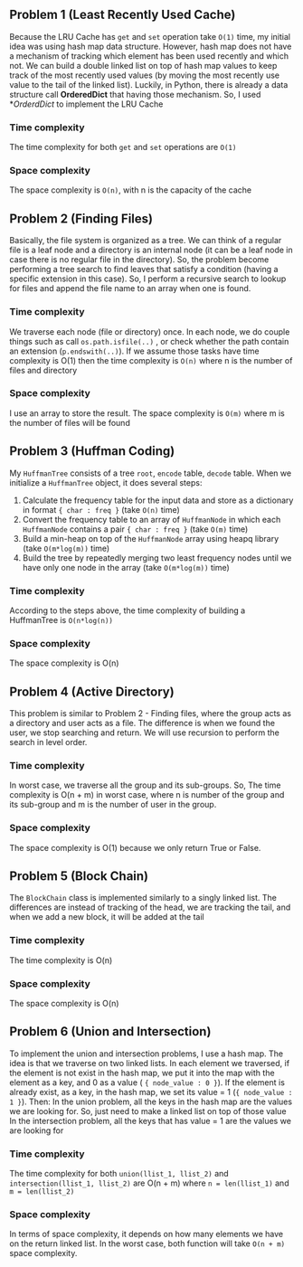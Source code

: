 ## Problem 1 (Least Recently Used Cache)
Because the LRU Cache has `get` and `set` operation take `O(1)` time, my initial idea was using hash map data structure.
However, hash map does not have a mechanism of tracking which element has been used recently and which not. We can build
a double linked list on top of hash map values to keep track of the most recently used values (by moving the most recently
use value to the tail of the linked list). Luckily, in Python, there is already a data structure call **OrderedDict** that 
having those mechanism. So, I used **OrderdDict* to implement the LRU Cache

### Time complexity
The time complexity for both `get` and `set` operations are `O(1)`

### Space complexity
The space complexity is `O(n)`, with n is the capacity of the cache 

## Problem 2 (Finding Files)
Basically, the file system is organized as a tree. We can think of a regular file is a leaf node and a directory is an 
internal node (it can be a leaf node in case there is no regular file in the directory). So, the problem become performing
a tree search to find leaves that satisfy a condition (having a specific extension in this case). So, I perform a recursive
search to lookup for files and append the file name to an array when one is found.


### Time complexity
We traverse each node (file or directory) once. In each node, we do couple things such as call `os.path.isfile(..)` , or check 
 whether the path contain an extension (`p.endswith(..)`). If we assume those tasks have time complexity is O(1) then 
 the time complexity is `O(n)` where n is the number of files and directory

### Space complexity
I use an array to store the result. The space complexity is `O(m)` where m is the number of files will be found 

## Problem 3 (Huffman Coding)

My `HuffmanTree` consists of a tree `root`, `encode` table, `decode` table. When we initialize a `HuffmanTree` object, 
it does several steps:
1. Calculate the frequency table for the input data and store as a dictionary in format `{ char : freq }` (take `O(n)` time)
2. Convert the frequency table to an array of `HuffmanNode` in which each `HuffmanNode` contains a pair `{ char : freq }`
(take `O(m)` time)
3. Build a min-heap on top of the `HuffmanNode` array using heapq library (take `O(m*log(m))` time)
4. Build the tree by repeatedly merging two least frequency nodes until we have only one node in the array (take `O(m*log(m))` time)

### Time complexity
According to the steps above, the time complexity of building a HuffmanTree is `O(n*log(n))`    

### Space complexity
The space complexity is O(n)


## Problem 4 (Active Directory)
This problem is similar to Problem 2 - Finding files, where the group acts as a directory and user acts as a file. 
The difference is when we found the user, we stop searching and return. We will use recursion to perform the search in 
level order.
### Time complexity
In worst case, we traverse all the group and its sub-groups. So, The time complexity is O(n + m) in worst case, where 
n is number of the group and its sub-group and m is the number of user in the group.   

### Space complexity
The space complexity is O(1) because we only return True or False.

## Problem 5 (Block Chain)
The `BlockChain` class is implemented similarly to a singly linked list. The differences are instead of tracking of the 
head, we are tracking the tail, and when we add a new block, it will be added at the tail

 ### Time complexity
The time complexity is O(n)

### Space complexity
The space complexity is O(n)

## Problem 6 (Union and Intersection)
To implement the union and intersection problems, I use a hash map. The idea is that we traverse on two linked lists. 
In each element we traversed, if the element is not exist in the hash map, we put it into the map with the element as
 a key, and 0 as a value ( `{ node_value : 0 }`). If the element is already exist, as a key, in the hash map, we set
 its value = 1 (`{ node_value : 1 }`). Then:
In the union problem, all the keys in the hash map are the values we are looking for. So, just need to make a linked list
on top of those value  
In the intersection problem, all the keys that has value = 1 are the values we are looking for

 ### Time complexity
The time complexity for both `union(llist_1, llist_2)` and `intersection(llist_1, llist_2)`  are O(n + m) where 
`n = len(llist_1)` and  `m = len(llist_2)`

### Space complexity
In terms of space complexity, it depends on how many elements we have on the return linked list. In the worst case, 
both function will take `O(n + m)` space complexity. 